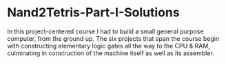 # Nand2Tetris-Part-I-Solutions
In this project-centered course I had to build a small general purpose computer, from the ground up. The six projects that span the course begin with constructing elementary logic gates all the way to the CPU & RAM, culminating in construction of the machine itself as well as its assembler. 
